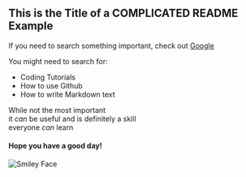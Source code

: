 ## This is the Title of a **COMPLICATED** README Example

If you need to search something important, check out [Google](www.google.com)

You might need to search for:
* Coding Tutorials
* How to use Github
* How to write Markdown text

While not the most important  
it _can_ be useful and is definitely a skill  
everyone _can_ learn

#### Hope you have a good day!
![Smiley Face](https://upload.wikimedia.org/wikipedia/commons/thumb/e/e0/SNice.svg/1024px-SNice.svg.png)
